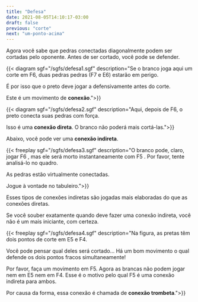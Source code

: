 ```yaml
---
title: "Defesa"
date: 2021-08-05T14:10:17-03:00
draft: false
previous: "corte"
next: "um-ponto-acima"
---
```


Agora você sabe que pedras conectadas diagonalmente podem ser cortadas pelo oponente. Antes de ser cortado, você pode se defender.

{{< diagram sgf="/sgfs/defesa1.sgf" description="Se o branco joga aqui um corte em F6, duas pedras pedras (F7 e E6) estarão em perigo.</p><p>É por isso que o preto deve jogar a defensivamente antes do corte.</p><p>Este é um movimento de <strong>conexão</strong>.">}} 

{{< diagram sgf="/sgfs/defesa2.sgf" description="Aqui, depois de F6, o preto conecta suas pedras com força.</p><p>Isso é uma <strong>conexão direta</strong>. O branco não poderá mais cortá-las.">}} 

Abaixo, você pode ver uma **conexão indireta**.


{{< freeplay sgf="/sgfs/defesa3.sgf" description="O branco pode, claro, jogar F6 , mas ele será morto instantaneamente com F5 . Por favor, tente analisá-lo no quadro.</p><p>As pedras estão virtualmente conectadas.</p><p>Jogue à vontade no tabuleiro.">}} 

Esses tipos de conexões indiretas são jogadas mais elaboradas do que as conexões diretas.

Se você souber exatamente quando deve fazer uma conexão indireta, você não é um mais iniciante, com certeza.

{{< freeplay sgf="/sgfs/defesa4.sgf" description="Na figura, as pretas têm dois pontos de corte em E5 e F4.</p><p>Você pode pensar qual deles será cortado... Há um bom movimento o qual defende os dois pontos fracos simultaneamente!</p><p>Por favor, faça um movimento em F5. Agora as brancas não podem jogar nem em E5 nem em F4. Esse é o motivo pelo qual F5 é uma conexão indireta para ambos.</p><p>Por causa da forma, essa conexão é chamada de <strong>conexão trombeta</strong>.">}} 

